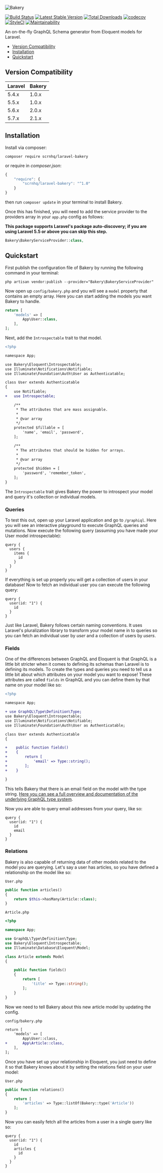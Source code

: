 ![Bakery](artwork.png)

[![Build Status](https://travis-ci.org/scrnhq/laravel-bakery.svg?branch=master)](https://travis-ci.org/scrnhq/laravel-bakery)
[![Latest Stable Version](https://poser.pugx.org/scrnhq/laravel-bakery/version)](https://packagist.org/packages/scrnhq/laravel-bakery)
[![Total Downloads](https://poser.pugx.org/scrnhq/laravel-bakery/downloads)](https://packagist.org/packages/scrnhq/laravel-bakery)
[![codecov](https://codecov.io/gh/scrnhq/laravel-bakery/branch/master/graph/badge.svg)](https://codecov.io/gh/scrnhq/laravel-bakery)
[![StyleCI](https://github.styleci.io/repos/109427894/shield?style=flat)](https://github.styleci.io/repos/109427894)
[![Maintainability](https://api.codeclimate.com/v1/badges/de462571125eb6bf7af2/maintainability)](https://codeclimate.com/github/scrnhq/laravel-bakery/maintainability)

An on-the-fly GraphQL Schema generator from Eloquent models for Laravel.

- [Version Compatibility](#version-compatibility)
- [Installation](#installation)
- [Quickstart](#quickstart)

## Version Compatibility

| Laravel | Bakery |
| :------ | :----- |
| 5.4.x   | 1.0.x  |
| 5.5.x   | 1.0.x  |
| 5.6.x   | 2.0.x  |
| 5.7.x   | 2.1.x  |

## Installation

Install via composer:

```
composer require scrnhq/laravel-bakery
```

or require in _composer.json_:

```js
{
    "require": {
        "scrnhq/laravel-bakery": "^1.0"
    }
}
```

then run `composer update` in your terminal to install Bakery.

Once this has finished, you will need to add the service provider to the providers array in your `app.php` config as follows:

**This package supports Laravel's package auto-discovery; if you are using Laravel 5.5 or above you can skip this step.**

```php
Bakery\BakeryServiceProvider::class,
```

## Quickstart

First publish the configuration file of Bakery by running the following command in your terminal:

```
php artisan vendor:publish --provider="Bakery\BakeryServiceProvider"
```

Now open up `config/bakery.php` and you will see a `model` property that contains an empty array. Here you can start adding the models you want Bakery to handle.

```php
return [
    'models' => [
        App\User::class,
    ],
];
```

Next, add the `Introspectable` trait to that model.

```diff
<?php

namespace App;

use Bakery\Eloquent\Introspectable;
use Illuminate\Notifications\Notifiable;
use Illuminate\Foundation\Auth\User as Authenticatable;

class User extends Authenticatable
{
    use Notifiable;
+   use Introspectable;

    /**
     * The attributes that are mass assignable.
     *
     * @var array
     */
    protected $fillable = [
        'name', 'email', 'password',
    ];

    /**
     * The attributes that should be hidden for arrays.
     *
     * @var array
     */
    protected $hidden = [
        'password', 'remember_token',
    ];
}
```

The `Introspectable` trait gives Bakery the power to introspect your model and query it's collection or individual models.

### Queries

To test this out, open up your Laravel application and go to `/graphiql`. Here you will see an interactive playground to execute GraphQL queries and mutations. Now execute the following query (assuming you have made your User model introspectable):

```gql
query {
  users {
    items {
      id
    }
  }
}
```

If everything is set up properly you will get a collection of users in your database! Now to fetch an individual user you can execute the following query:

```gql
query {
  user(id: "1") {
    id
  }
}
```

Just like Laravel, Bakery follows certain naming conventions. It uses Laravel's pluralization library to transform your model name in to queries so you can fetch an individual user by _user_ and a collection of users by _users_.

### Fields

One of the differences between GraphQL and Eloquent is that GraphQL is a little bit stricter when it comes to defining its schemas than Laravel is to defining its models. To create the types and queries you need to tell us a little bit about which attributes on your model you want to expose! These attributes are called `fields` in GraphQL and you can define them by that name on your model like so:

```diff
<?php

namespace App;

+ use GraphQL\Type\Definition\Type;
use Bakery\Eloquent\Introspectable;
use Illuminate\Notifications\Notifiable;
use Illuminate\Foundation\Auth\User as Authenticatable;

class User extends Authenticatable
{

+    public function fields()
+    {
+        return [
+            'email' => Type::string();
+        ];
+    }

}
```

This tells Bakery that there is an email field on the model with the type string. [Here you can see a full overview and documentation of the underlying GraphQL type system](http://webonyx.github.io/graphql-php/type-system/).

Now you are able to query email addresses from your query, like so:

```gql
query {
  user(id: "1") {
    id
    email
  }
}
```

### Relations

Bakery is also capable of returning data of other models related to the model you are querying. Let's say a user has articles, so you have defined a relationship on the model like so:

`User.php`

```php
public function articles()
{
    return $this->hasMany(Article::class);
}
```

`Article.php`

```php
<?php

namespace App;

use GraphQL\Type\Definition\Type;
use Bakery\Eloquent\Introspectable;
use Illuminate\Database\Eloquent\Model;

class Article extends Model
{

    public function fields()
    {
        return [
            'title' => Type::string();
        ];
    }
}
```

Now we need to tell Bakery about this new article model by updating the config.

`config/bakery.php`

```diff
return [
    'models' => [
        App\User::class,
+       App\Article::class,
    ],
];
```

Once you have set up your relationship in Eloquent, you just need to define it so that Bakery knows about it by setting the relations field on your user model:

`User.php`

```php
public function relations()
{
    return [
        'articles' => Type::listOf(Bakery::type('Article'))
    ];
}
```

Now you can easily fetch all the articles from a user in a single query like so:

```gql
query {
  user(id: "1") {
    id
    articles {
      id
    }
  }
}
```
